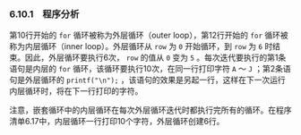 ### 6.10.1　程序分析

第10行开始的 `for` 循环被称为外层循环（outer loop），第12行开始的 `for` 循环被称为内层循环（inner loop）。外层循环从 `row` 为 `0` 开始循环，到 `row` 为 `6` 时结束。因此，外层循环要执行6次， `row` 的值从 `0` 变为 `5` 。每次迭代要执行的第1条语句是内层的 `for` 循环，该循环要执行10次，在同一行打印字符 `A` ～ `J` ；第2条语句是外层循环的 `printf("\n");` ，该语句的效果是另起一行，这样在下一次运行内层循环时，将在下一行打印的字符。

注意，嵌套循环中的内层循环在每次外层循环迭代时都执行完所有的循环。在程序清单6.17中，内层循环一行打印10个字符，外层循环创建6行。

